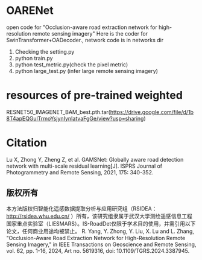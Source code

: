 # OARENet
open code for "Occlusion-aware road extraction network for high-resolution remote sensing imagery"
Here is the coder for SwinTransformer+OADecoder., network code is in networks dir
1. Checking the setting.py
2. python train.py
3. python test_metric.py(check the pixel metric)
4. python large_test.py (infer large remote sensing imagery)
# resources of pre-trained weighted
RESNET50_IMAGENET_BAM_best.pth.tar(https://drive.google.com/file/d/1b8T4apEQGulTrmoYsjynIynIatvaFgGe/view?usp=sharing)
# Citation
Lu X, Zhong Y, Zheng Z, et al. GAMSNet: Globally aware road detection network with multi-scale residual learning[J]. ISPRS Journal of Photogrammetry and Remote Sensing, 2021, 175: 340-352.
## 版权所有
本方法版权归智能化遥感数据提取分析与应用研究组（RSIDEA：http://rsidea.whu.edu.cn/ ）所有，该研究组隶属于武汉大学测绘遥感信息工程国家重点实验室（LIESMARS）。IS-RoadDet仅限于学术目的使用，并需引用以下论文，任何商业用途均被禁止。
R. Yang, Y. Zhong, Y. Liu, X. Lu and L. Zhang, "Occlusion-Aware Road Extraction Network for High-Resolution Remote Sensing Imagery," in IEEE Transactions on Geoscience and Remote Sensing, vol. 62, pp. 1-16, 2024, Art no. 5619316, doi: 10.1109/TGRS.2024.3387945.
